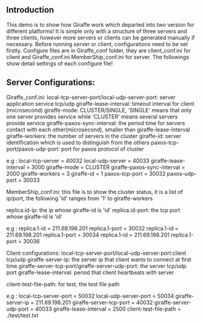 Introduction
---------------
This demo is to show how Giraffe work which departed into two version for different platforms!
It is simple only with a structure of three servers and three clients, however more servers or
clients can be generated manually if necessary. Before running server or client, configurations need to be set firstly.
Configure files are in Giraffe_conf folder, they are  client_conf.ini for client and Giraffe_conf.ini MemberShip_conf.ini
for server. The followings show detail settings of each configure file!

Server Configurations:
---------------
Giraffe_conf.ini:
local-tcp-server-port/local-udp-server-port: server application service tcp/udp
giraffe-lease-interval: timeout interval for client (microsecond)
giraffe-mode: CLUSTER/SINGLE, 'SINGLE' means that only one server provides service while 'CLUSTER' means several servers provide service
giraffe-paxos-sync-interval: the period time for servers contact with each other(microsecond), smaller than giraffe-lease-interval
giraffe-workers: the number of servers in the cluster
giraffe-id: server identification which is used to distinguish from the others
paxos-tcp-port/paxos-udp-port: port for paxos protocol of cluster

e.g :
	local-tcp-server = 40032
	local-udp-server = 40033
	giraffe-lease-interval = 3000
	giraffe-mode = CLUSTER
	giraffe-paxos-sync-interval = 2000
	giraffe-workers = 3
	giraffe-id = 1
	paxos-tcp-port = 30032
	paxos-udp-port = 30033

MemberShip_conf.ini:
this file is to show the cluster status, it is a list of ip/port, the following 'id' ranges from '1' to giraffe-workers

replica.id-ip: the ip whose giraffe-id is 'id'
replica.id-port: the tcp port whose giraffe-id is 'id'

e.g :
	replica.1-id = 211.69.198.201
	replica.1-port = 30032
	replica.1-id = 211.69.198.201
	replica.1-port = 30034
	replica.1-id = 211.69.198.201
	replica.1-port = 30036

Client configurations:
local-tcp-server-port/local-udp-server-port:client tcp/udp
giraffe-server-ip: the server ip that client wants to connect at first time
giraffe-server-tcp-port/giraffe-server-udp-port: the server tcp/udp port
giraffe-lease-interval: period that client heartbeats with server

client-test-file-path: for test, the test file path

e.g :
	local-tcp-server-port = 50032
	local-udp-server-port = 50034
	giraffe-server-ip = 211.69.198.201
	giraffe-server-tcp-port = 40032
	giraffe-server-udp-port = 40033
	giraffe-lease-interval = 2500
	client-test-file-path = ./test/test.txt
